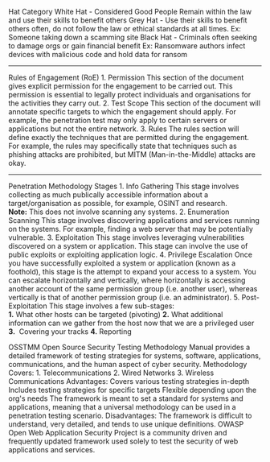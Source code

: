 Hat Category
	White Hat - 
		Considered Good People
		Remain within the law and use their skills to benefit others
	Grey Hat - 
		Use their skills to benefit others often, do not follow the law or ethical standards at all times. 
			Ex: Someone taking down a scamming site
	Black Hat - 
		Criminals often seeking to damage orgs or gain financial benefit
			Ex: Ransomware authors infect devices with malicious code and hold data for ransom
_____________________________________________________________

Rules of Engagement (RoE)
	1. Permission
		This section of the document gives explicit permission for the engagement to be carried out. This permission is essential to legally protect individuals and organisations for the activities they carry out.
	2. Test Scope
		This section of the document will annotate specific targets to which the engagement should apply. For example, the penetration test may only apply to certain servers or applications but not the entire network.
	3. Rules
		The rules section will define exactly the techniques that are permitted during the engagement. For example, the rules may specifically state that techniques such as phishing attacks are prohibited, but MITM (Man-in-the-Middle) attacks are okay.
______________________________________________________________

Penetration Methodology
	Stages
		1. Info Gathering
			This stage involves collecting as much publically accessible information about a target/organisation as possible, for example, OSINT and research.
				**Note:** This does not involve scanning any systems.
		2. Enumeration Scanning
			This stage involves discovering applications and services running on the systems. For example, finding a web server that may be potentially vulnerable.
		3. Exploitation
				This stage involves leveraging vulnerabilities discovered on a system or application. This stage can involve the use of public exploits or exploiting application logic.
		4. Privilege Escalation
			Once you have successfully exploited a system or application (known as a foothold), this stage is the attempt to expand your access to a system. You can escalate horizontally and vertically, where horizontally is accessing another account of the same permission group (i.e. another user), whereas vertically is that of another permission group (i.e. an administrator).
		5. Post-Exploitation
			This stage involves a few sub-stages:  
				**1.** What other hosts can be targeted (pivoting)
				**2.** What additional information can we gather from the host now that we are a privileged user
				**3.**  Covering your tracks
				**4.** Reporting

OSSTMM
	Open Source Security Testing Methodology Manual provides a detailed framework of testing strategies for systems, software, applications, communications, and the human aspect of cyber security.
	Methodology Covers:
		1. Telecommunications
		2. Wired Networks
		3. Wireless Communications
		Advantages:
			Covers various testing strategies in-depth
			Includes testing strategies for specific targets
			Flexible depending upon the org's needs
			The framework is meant to set a standard for systems and applications, meaning that a universal methodology can be used in a penetration testing scenario.
		Disadvantages:
			The framework is difficult to understand, very detailed, and tends to use unique definitions.
OWASP
	Open Web Application Security Project is a community driven and frequently updated framework used solely to test the security of web applications and services.
	